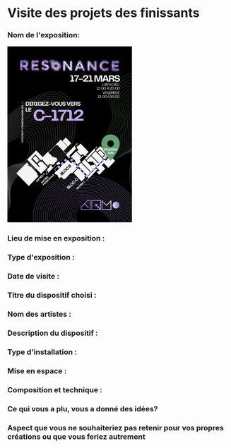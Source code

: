 # Visite des projets des finissants
 
### Nom de l'exposition:
![photo](media/carte_resonnacee.jpg)
### Lieu de mise en exposition : 



### Type d'exposition :


 
### Date de visite :



### Titre du dispositif choisi : 

 
### Nom des artistes : 


### Description du dispositif : 


### Type d'installation : 


### Mise en espace :
 


### Composition et technique :




 
### Ce qui vous a plu, vous a donné des idées?


 
### Aspect que vous ne souhaiteriez pas retenir pour vos propres créations ou que vous feriez autrement	


 

